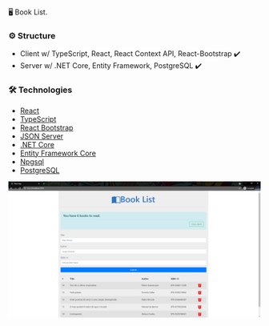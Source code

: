🖥  Book List.

### ⚙️  Structure

-   Client w/ TypeScript, React, React Context API, React-Bootstrap  ✔️
-  	Server w/ .NET Core, Entity Framework, PostgreSQL  ✔️

### 🛠  Technologies

-   [React](https://pt-br.reactjs.org/)
-   [TypeScript](https://www.typescriptlang.org/)
-   [React Bootstrap](https://react-bootstrap.github.io/)
- [JSON Server](https://github.com/typicode/json-server)
-   [.NET Core](https://developers.google.com/maps/documentation/javascript/overview)
-   [Entity Framework Core](https://docs.microsoft.com/pt-br/ef/core/)
-   [Npgsql](https://www.npgsql.org/efcore/index.html)
-   [PostgreSQL](https://www.postgresql.org/)

![BookList Demo](demo/booklistdemo.png)
